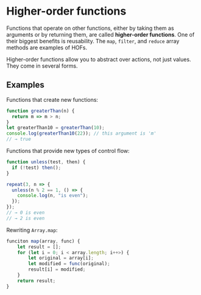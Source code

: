 # Higher-order functions
Functions that operate on other functions, either by taking them as arguments or by returning them, are called **higher-order functions**. One of their biggest benefits is reusability. The `map`, `filter`, and `reduce` array methods are examples of HOFs.

Higher-order functions allow you to abstract over actions, not just values. They come in several forms. 

## Examples

Functions that create new functions:
```javascript
function greaterThan(n) {
  return m => m > n;
}
let greaterThan10 = greaterThan(10);
console.log(greaterThan10(22)); // this argument is 'm'
// → true
```


Functions that provide new types of control flow:
```javascript
function unless(test, then) {
  if (!test) then();
}

repeat(3, n => {
  unless(n % 2 == 1, () => {
    console.log(n, "is even");
  });
});
// → 0 is even
// → 2 is even
```

Rewriting `Array.map`:
```javascript
funciton map(array, func) {
    let result = [];
    for (let i = 0; i < array.length; i++>) {
        let original = array[i];
        let modified = func(original);
        result[i] = modified;
    }
    return result;
}
```
